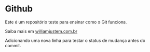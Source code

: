# Github

Este é um repositório teste para ensinar como o Git funciona.

Saiba mais em [williamjustem.com.br](http://williamjustem.com.br)

Adicionando uma nova linha para testar o status de mudança antes do commit.
